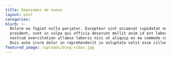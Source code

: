 ```yaml
---
title: Empezamos de nuevo
layout: post
categories:
blurb: >-
  Dolore eu fugiat nulla pariatur. Excepteur sint occaecat cupidatat non
  proident, sunt in culpa qui officia deserunt mollit anim id est laborum. Quis
  nostrud exercitation ullamco laboris nisi ut aliquip ex ea commodo consequat.
  Duis aute irure dolor in reprehenderit in voluptate velit esse cillum.
featured_image: /uploads/blog-vidas.jpg
---
```


